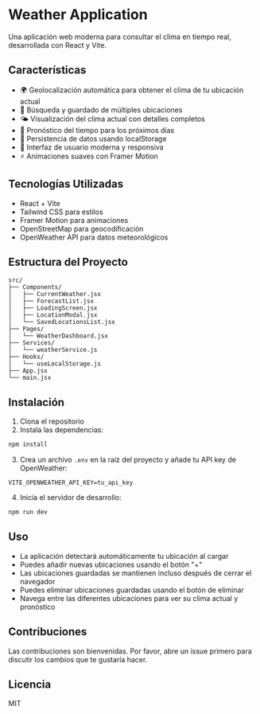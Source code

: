# Weather Application

Una aplicación web moderna para consultar el clima en tiempo real, desarrollada con React y Vite.

## Características

- 🌍 Geolocalización automática para obtener el clima de tu ubicación actual
- 📍 Búsqueda y guardado de múltiples ubicaciones
- 🌤️ Visualización del clima actual con detalles completos
- 📅 Pronóstico del tiempo para los próximos días
- 💾 Persistencia de datos usando localStorage
- 🎨 Interfaz de usuario moderna y responsiva
- ⚡ Animaciones suaves con Framer Motion

## Tecnologías Utilizadas

- React + Vite
- Tailwind CSS para estilos
- Framer Motion para animaciones
- OpenStreetMap para geocodificación
- OpenWeather API para datos meteorológicos

## Estructura del Proyecto

```
src/
├── Components/
│   ├── CurrentWeather.jsx
│   ├── ForecastList.jsx
│   ├── LoadingScreen.jsx
│   ├── LocationModal.jsx
│   └── SavedLocationsList.jsx
├── Pages/
│   └── WeatherDashboard.jsx
├── Services/
│   └── weatherService.js
├── Hooks/
│   └── useLocalStorage.js
├── App.jsx
└── main.jsx
```

## Instalación

1. Clona el repositorio
2. Instala las dependencias:
```bash
npm install
```
3. Crea un archivo `.env` en la raíz del proyecto y añade tu API key de OpenWeather:
```
VITE_OPENWEATHER_API_KEY=tu_api_key
```
4. Inicia el servidor de desarrollo:
```bash
npm run dev
```

## Uso

- La aplicación detectará automáticamente tu ubicación al cargar
- Puedes añadir nuevas ubicaciones usando el botón "+"
- Las ubicaciones guardadas se mantienen incluso después de cerrar el navegador
- Puedes eliminar ubicaciones guardadas usando el botón de eliminar
- Navega entre las diferentes ubicaciones para ver su clima actual y pronóstico

## Contribuciones

Las contribuciones son bienvenidas. Por favor, abre un issue primero para discutir los cambios que te gustaría hacer.

## Licencia

MIT

